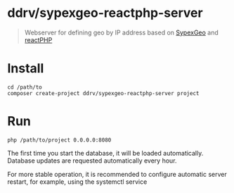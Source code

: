 # ddrv/sypexgeo-reactphp-server

> Webserver for defining geo by IP address based on [SypexGeo](https://sypexgeo.net) and [reactPHP](https://reactphp.org/)

# Install

```text
cd /path/to
composer create-project ddrv/sypexgeo-reactphp-server project
```

# Run

```text
php /path/to/project 0.0.0.0:8080
```

The first time you start the database, it will be loaded automatically.
Database updates are requested automatically every hour.

For more stable operation, it is recommended to configure automatic server restart, 
for example, using the systemctl service
